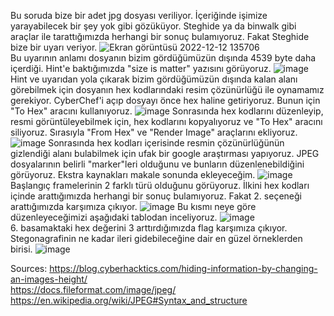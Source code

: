 
Bu soruda bize bir adet jpg dosyası veriliyor. İçeriğinde işimize yarayabilecek bir şey yok gibi gözüküyor. Steghide ya da binwalk gibi araçlar ile tarattığımızda herhangi bir sonuç bulamıyoruz. Fakat Steghide bize bir uyarı veriyor.
![Ekran görüntüsü 2022-12-12 135706](https://user-images.githubusercontent.com/88983987/207029027-ed381d94-5642-4471-97f9-7c7cd78ae8ff.png)<br>
Bu uyarının anlamı dosyanın bizim gördüğümüzün dışında 4539 byte daha içerdiği. Hint'e baktığımızda "size is matter" yazısını görüyoruz. 
![image](https://user-images.githubusercontent.com/88983987/207029134-d21ad4a0-8e30-4422-95d1-63f0c5712c6c.png) <br>
Hint ve uyarıdan yola çıkarak bizim gördüğümüzün dışında kalan alanı görebilmek için dosyanın hex kodlarındaki resim çözünürlüğü ile oynamamız gerekiyor.
CyberChef'i açıp dosyayı önce hex haline getiriyoruz. Bunun için "To Hex" aracını kullanıyoruz.
![image](https://user-images.githubusercontent.com/88983987/207029344-3bc93e22-9e09-4dfe-a107-0ddd3895add9.png)
Sonrasında hex kodlarını düzenleyip, resmi görüntüleyebilmek için, hex kodlarını kopyalıyoruz ve "To Hex" aracını siliyoruz. Sırasıyla "From Hex" ve "Render Image" araçlarını ekliyoruz.
![image](https://user-images.githubusercontent.com/88983987/207029597-afc30350-ea3e-423a-9602-9f0490a989ab.png)
Sonrasında hex kodları içerisinde resmin çözünürlüğünün gizlendiği alanı bulabilmek için ufak bir google araştırması yapıyoruz. JPEG dosyalarının belirli "marker"leri olduğunu ve bunların düzenlenebildiğini görüyoruz. Ekstra kaynakları makale sonunda ekleyeceğim.
![image](https://user-images.githubusercontent.com/88983987/207029934-c1b84aea-f5c8-4806-bd20-d06b32ee0839.png)
Başlangıç framelerinin 2 farklı türü olduğunu görüyoruz. İlkini hex kodları içinde arattığımızda herhangi bir sonuç bulamıyoruz. Fakat 2. seçeneği arattığımızda karşımıza çıkıyor.
![image](https://user-images.githubusercontent.com/88983987/207030142-9644f4da-9be2-485b-8832-f75737b98d90.png)
Bu kısmı neye göre düzenleyeceğimizi aşağıdaki tablodan inceliyoruz.
![image](https://user-images.githubusercontent.com/88983987/207030612-22901216-c55b-4e3a-a3f1-aac41791c381.png)<br>
6. basamaktaki hex değerini 3 arttırdığımızda flag karşımıza çıkıyor. Stegonagrafinin ne kadar ileri gidebileceğine dair en güzel örneklerden birisi.
![image](https://user-images.githubusercontent.com/88983987/207030831-c4bf59a0-456e-42fa-8a65-83db97d6d90b.png)

Sources:
https://blog.cyberhacktics.com/hiding-information-by-changing-an-images-height/<br>
https://docs.fileformat.com/image/jpeg/<br>
https://en.wikipedia.org/wiki/JPEG#Syntax_and_structure
